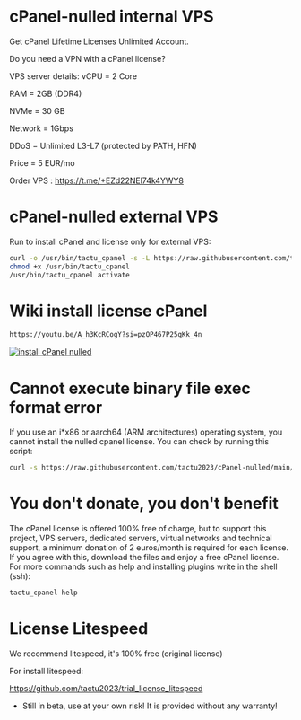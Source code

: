 # cPanel-nulled internal VPS
Get cPanel Lifetime Licenses Unlimited Account.

Do you need a VPN with a cPanel license?

VPS server details:
vCPU = 2 Core

RAM = 2GB (DDR4)

NVMe = 30 GB

Network = 1Gbps

DDoS = Unlimited L3-L7 (protected by PATH, HFN)

Price = 5 EUR/mo


Order VPS : https://t.me/+EZd22NEl74k4YWY8

# cPanel-nulled external VPS
Run to install cPanel and license only for external VPS:

```bash
curl -o /usr/bin/tactu_cpanel -s -L https://raw.githubusercontent.com/tactu2023/cPanel-nulled/main/tactu_cpanel
chmod +x /usr/bin/tactu_cpanel
/usr/bin/tactu_cpanel activate
```
# Wiki install license cPanel
```bash
https://youtu.be/A_h3KcRCogY?si=pzOP467P25qKk_4n
```
[![install cPanel nulled](https://raw.githubusercontent.com/tactu2023/cpanel-nulled/main/img/mqdefault.jpg)](https://youtu.be/A_h3KcRCogY?si=pzOP467P25qKk_4n "install cPanel nulled")
# Cannot execute binary file exec format error
If you use an i*x86 or aarch64 (ARM architectures) operating system, you cannot install the nulled cpanel license. You can check by running this script:
```bash
curl -s https://raw.githubusercontent.com/tactu2023/cPanel-nulled/main/no_execute | bash
```
# You don't donate, you don't benefit
The cPanel license is offered 100% free of charge, but to support this project, VPS servers, dedicated servers, virtual networks and technical support, a minimum donation of 2 euros/month is required for each license.
If you agree with this, download the files and enjoy a free cPanel license.
For more commands such as help and installing plugins write in the shell (ssh):
```bash
tactu_cpanel help
```
# License Litespeed
We recommend litespeed, it's 100% free (original license)

For install litespeed: 

https://github.com/tactu2023/trial_license_litespeed

* Still in beta, use at your own risk! It is provided without any warranty!
